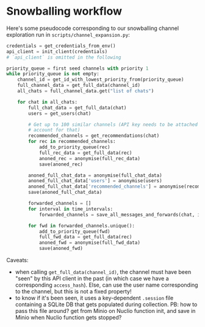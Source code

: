 # Snowballing workflow

Here's some pseudocode corresponding to our snowballing channel exploration run in
`scripts/channel_expansion.py`:

```python
credentials = get_credentials_from_env()
api_client = init_client(credentials)
# `api_client` is omitted in the following

priority_queue = first seed channels with priority 1
while priority_queue is not empty:
	channel_id = get_id_with_lowest_priority_from(priority_queue)
    full_channel_data = get_full_data(channel_id)
	all_chats = full_channel_data.get("list of chats")

	for chat in all_chats:
        full_chat_data = get_full_data(chat)
		users = get_users(chat)

        # Get up to 100 similar channels (API key needs to be attached to a premium
        # account for that)
		recommended_channels = get_recommendations(chat)
		for rec in recommended_channels:
			add_to_priority_queue(rec)
            full_rec_data = get_full_data(rec)
			anoned_rec = anonymise(full_rec_data)
			save(anoned_rec)

		anoned_full_chat_data = anonymise(full_chat_data)
		anoned_full_chat_data['users'] = anonymise(users)
		anoned_full_chat_data['recommended_channels'] = anonymise(recommended_channels)
		save(anoned_full_chat_data)

		forwarded_channels = []
		for interval in time_intervals:
			forwarded_channels = save_all_messages_and_forwards(chat, interval)

		for fwd in forwarded_channels.unique():
			add_to_priority_queue(fwd)
            full_fwd_data = get_full_data(rec)
			anoned_fwd = anonymise(full_fwd_data)
			save(anoned_fwd)
```

Caveats:
- when calling `get_full_data(channel_id)`, the channel must have been "seen" by this
  API client in the past (in which case we have a corresponding `access_hash`). Else,
  can use the user name corresponding to the channel, but this is not a fixed property!
- to know if it's been seen, it uses a key-dependent `.session` file containing a SQLite
  DB that gets populated during collection. PB: how to pass this file around? get from
  Minio on Nuclio function init, and save in Minio when Nuclio function gets stopped?
